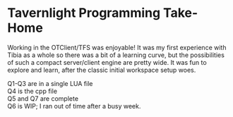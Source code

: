 
# Tavernlight Programming Take-Home
Working in the OTClient/TFS was enjoyable! It was my first experience with Tibia as a whole so there was a bit of a learning curve, but the possibilities of such a compact server/client engine are pretty wide.
It was fun to explore and learn, after the classic initial workspace setup woes.  

Q1-Q3 are in a single LUA file  
Q4 is the cpp file  
Q5 and Q7 are complete  
Q6 is WIP; I ran out of time after a busy week.  
